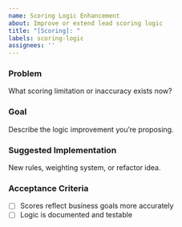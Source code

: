 ```yaml
---
name: Scoring Logic Enhancement
about: Improve or extend lead scoring logic
title: "[Scoring]: "
labels: scoring-logic
assignees: ''
---
```


### Problem
What scoring limitation or inaccuracy exists now?

### Goal
Describe the logic improvement you’re proposing.

### Suggested Implementation
New rules, weighting system, or refactor idea.

### Acceptance Criteria
- [ ] Scores reflect business goals more accurately
- [ ] Logic is documented and testable
